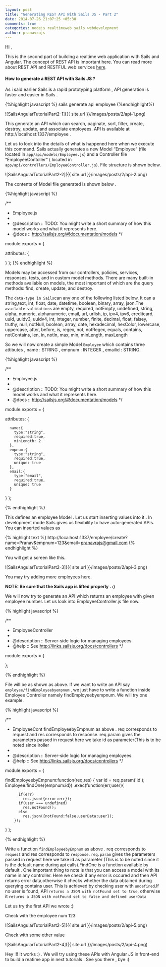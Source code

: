 ```yaml
---
layout: post
title: "Generating REST API With Sails JS - Part 2"
date: 2014-07-26 21:07:25 +05:30
comments: true
categories: nodejs realtimeweb sails webdevelopment
author: pranavrajs  
---
```


Hi ,

This is the second part of building a realtime web application with Sails and Angular. The concept of REST API is important here. You can read more about REST API and RESTFUL web services <a target="_blank" href="http://www.restapitutorial.com/">here</a>.

<h4>How to generate a REST API with Sails JS ?</h4>

As i said earlier Sails is a rapid prototyping platform , API generation is faster and easier in Sails . 
<!-- more -->
{%highlight javascript %}
sails generate api employee
{%endhighlight%}

![SailsAngularTutorialPart2-1]({{ site.url }}/images/posts/2/api-1.png)

This generate an API which can search, paginate, sort, filter, create, destroy, update, and associate employees.
API is available at http://localhost:1337/employee .

Let us to look into the details of what is happened here when we execute this command. Sails actually generates a new Model “Employee” (file located in `app/api/models/Employee.js`) and a Controller file “EmployeeContoller” ( located in `app/api/controllers/EmployeeController.js`). File structure is shown below.


![SailsAngularTutorialPart2-2]({{ site.url }}/images/posts/2/api-2.png)

The contents of Model file generated is shown below .

{%highlight javascript %}

/**
* Employee.js
*
* @description :: TODO: You might write a short summary of how this model works and what it represents here.
* @docs        :: http://sailsjs.org/#!documentation/models
*/

module.exports = {

  attributes: {

  }
};
{% endhighlight %}

Models may be accessed from our controllers, policies, services, responses, tests, and in custom model methods. There are many built-in methods available on models, the most important of which are the query methods: find, create, update, and destroy.

 The `data-type in Sails`can any one of the following listed below. It can a string,text, int, float, date, datetime, boolean, binary, array, json.The `available validations` are empty, required, notEmpty, undefined, string, alpha, numeric, alphanumeric, email, url, urlish, ip, ipv4, ipv6, creditcard, uuid, uuidv3, uuidv4, int, integer, number, finite, decimal, float, falsey, truthy, null, notNull, boolean, array, date, hexadecimal, hexColor, lowercase, uppercase, after, before, is, regex, not, notRegex, equals, contains, notContains, len, in, notIn, max, min, minLength, maxLength

 So we will now create a simple Model `Employee` which contains three attibutes , name : STRING , empnum : INTEGER , emailid : STRING.

{%highlight javascript %}

/**
* Employee.js
*
* @description :: TODO: You might write a short summary of how this model works and what it represents here.
* @docs        :: http://sailsjs.org/#!documentation/models
*/

module.exports = {

  attributes: {
      
      name:{
        type:"string", 
        required:true,
        minLength: 2
      },
      empnum:{
        type:"string",
        required:true,
        unique: true
      },
      email:{
        type:"email",
        required:true,
        unique: true
      }
      
  }
};


{% endhighlight %}

This defines an employee Model . Let us start inserting values into it . In development mode Sails gives us flexibility to have auto-generated APIs. You can inserted values as 

{% highlight text %}
http://localhost:1337/employee/create?name=Pranav&empnum=123&email=pranavrajs@gmail.com
{% endhighlight %}

You will get a screen like this. 

![SailsAngularTutorialPart2-3]({{ site.url }}/images/posts/2/api-3.png)

You may try adding more employees here. 

<strong>NOTE: Be sure that the Sails app is lifted properly . :) </strong>

We will now try to generate an API which returns an employee with given employee number. Let us look into EmployeeController.js file now.

{% highlight javascript %}

/**
 * EmployeeController
 *
 * @description :: Server-side logic for managing employees
 * @help        :: See http://links.sailsjs.org/docs/controllers
 */

module.exports = {
  
};

{% endhighlight %}

File will be as shown as above. If we want to write an API say `employee/findEmployeebyempnum` , we just have to write a function inside Employee Controller namely findEmployeebyempnum. We will try one example.


{% highlight javascript %}

/**
 * EmployeeCont findEmployeebyEmpnum as above . req corresponds to request and res corresponds to response. req.param gives the parameters passed in request here we take id as parameter(This is to be noted since iroller
 *
 * @description :: Server-side logic for managing employees
 * @help        :: See http://links.sailsjs.org/docs/controllers
 */

module.exports = {
  
  findEmployeebyEmpnum:function(req,res)
  {
    var id = req.param('id');
    Employee.findOne({empnum:id})
        .exec(function(err,user){

          if(err)
            res.json({error:err});
          if(user === undefined)
            res.notFound();
          else
            res.json({notFound:false,userData:user});
        });
  }
};

{% endhighlight %}

Write a function `findEmployeebyEmpnum` as above . req corresponds to `request` and res corresponds to `response`. `req.param` gives the parameters passed in request here we take id as parameter (This is to be noted since it is the default name during api calls).FindOne is a function available by default . One important thing to note is that you can access a model with its name in any controller. Here we check if any error is occured and then API returns error data,otherwise it checks whether the data obtained during querying contains user. This is achieved by checking user with `undefined`.If no user is found, API `returns a JSON with notFound set to true`, otherwise it `returns a JSON with notFound set to false and defined userData`

Let us try the first API we wrote :)

Check with the employee num 123

![SailsAngularTutorialPart2-5]({{ site.url }}/images/posts/2/api-5.png)

Check with some other value

![SailsAngularTutorialPart2-4]({{ site.url }}/images/posts/2/api-4.png)



Hey !!! It works :) . We will try using these APIs with Angular JS in front-end to build a reatime app in next tutorials . See you there , bye :)


